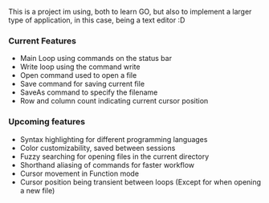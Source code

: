 This is a project im using, both to learn GO, but also to implement a larger type of application, in this case, being a text editor :D

### Current Features

- Main Loop using commands on the status bar
- Write loop using the command write
- Open command used to open a file
- Save command for saving current file
- SaveAs command to specify the filename
- Row and column count indicating current cursor position

### Upcoming features
- Syntax highlighting for different programming languages
- Color customizability, saved between sessions
- Fuzzy searching for opening files in the current directory
- Shorthand aliasing of commands for faster workflow
- Cursor movement in Function mode
- Cursor position being transient between loops (Except for when opening a new file)
